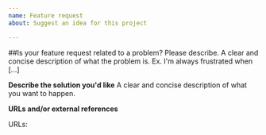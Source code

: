 ```yaml
---
name: Feature request
about: Suggest an idea for this project

---
```


##Is your feature request related to a problem? Please describe.
A clear and concise description of what the problem is. Ex. I'm always frustrated when [...]

**Describe the solution you'd like**
A clear and concise description of what you want to happen.

**URLs and/or external references**
<!--- Include any other details or links related to the issue --> 
URLs:

